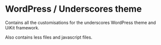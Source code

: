 # WordPress / Underscores theme

Contains all the customisations for the underscores WordPress theme and UiKit framework.

Also contains less files and javascript files.